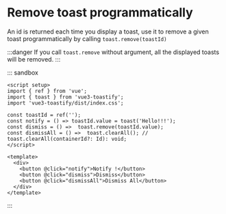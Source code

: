 # Remove toast programmatically

An id is returned each time you display a toast, use it to remove a given toast programmatically by calling `toast.remove(toastId)`

:::danger
If you call `toast.remove` without argument, all the displayed toasts will be removed.
:::

::: sandbox
```vue App.vue
<script setup>
import { ref } from 'vue';
import { toast } from 'vue3-toastify';
import 'vue3-toastify/dist/index.css';

const toastId = ref('');
const notify = () => toastId.value = toast('Hello!!!');
const dismiss = () =>  toast.remove(toastId.value);
const dismissAll = () =>  toast.clearAll(); // toast.clearAll(containerId?: Id): void;
</script>

<template>
  <div>
    <button @click="notify">Notify !</button>
    <button @click="dismiss">Dismiss</button>
    <button @click="dismissAll">Dismiss All</button>
  </div>
</template>
```
:::
